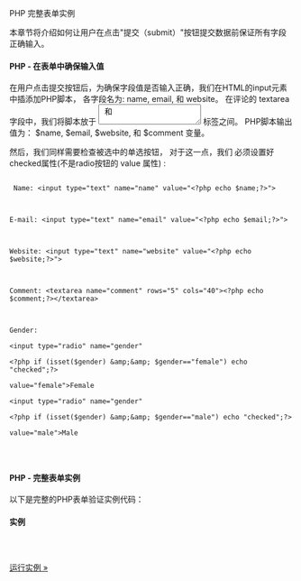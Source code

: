 PHP 完整表单实例
 
本章节将介绍如何让用户在点击"提交（submit）"按钮提交数据前保证所有字段正确输入。

 

#### PHP - 在表单中确保输入值

 在用户点击提交按钮后，为确保字段值是否输入正确，我们在HTML的input元素中插添加PHP脚本， 各字段名为: name, email, 和 website。 在评论的 textarea 字段中，我们将脚本放于 <textarea> 和 </textarea> 标签之间。 PHP脚本输出值为： $name, $email, $website, 和 $comment 变量。 

 然后，我们同样需要检查被选中的单选按钮， 对于这一点，我们 必须设置好checked属性(不是radio按钮的 value 属性) :

 
```

 Name: <input type="text" name="name" value="<?php echo $name;?>">



E-mail: <input type="text" name="email" value="<?php echo $email;?>">



Website: <input type="text" name="website" value="<?php echo $website;?>">



Comment: <textarea name="comment" rows="5" cols="40"><?php echo $comment;?></textarea>



Gender:

<input type="radio" name="gender"

<?php if (isset($gender) &amp;&amp; $gender=="female") echo "checked";?>

value="female">Female

<input type="radio" name="gender"

<?php if (isset($gender) &amp;&amp; $gender=="male") echo "checked";?>

value="male">Male

 


```
 



#### PHP - 完整表单实例

 以下是完整的PHP表单验证实例代码：

  
#### 实例

 
```
  


```
 

[运行实例 »](http://www.w3cschool.cc/try/showphp.php?filename=demo_form_validation_complete) 

 


